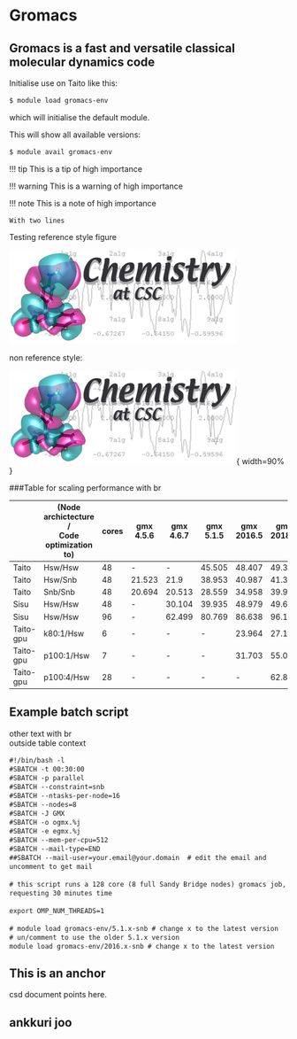 # Gromacs

## Gromacs is a fast and versatile classical molecular dynamics code

Initialise use on Taito like this:

```bash
$ module load gromacs-env
```

which will initialise the default module.

This will show all available versions:
```bash
$ module avail gromacs-env
```

!!! tip
    This is a tip of high importance

!!! warning
    This is a warning of high importance

!!! note
    This is a note of high importance
    
    With two lines

Testing reference style figure

![alt text][logo]

[logo]: ../images/chemistry-logo.jpg "Chemistry logo"

non reference style:

![alt text](../images/chemistry-logo.jpg "Chemistry logo"){ width=90% }

###Table for scaling performance with br

||(Node archictecture / </br> Code optimization to)|cores|gmx </br> 4.5.6|gmx </br> 4.6.7|gmx </br> 5.1.5|gmx </br> 2016.5|gmx </br> 2018.1|
|--- |--- |--- |--- |--- |--- |--- |--- |
|Taito|Hsw/Hsw|48|-|-|45.505|48.407|49.369|
|Taito|Hsw/Snb|48|21.523|21.9|38.953|40.987|41.318|
|Taito|Snb/Snb|48|20.694|20.513|28.559|34.958|39.906|
|Sisu|Hsw/Hsw|48|-|30.104|39.935|48.979|49.624|
|Sisu|Hsw/Hsw|96|-|62.499|80.769|86.638|96.194|
|Taito-gpu|k80:1/Hsw|6|-|-|-|23.964|27.18|
|Taito-gpu|p100:1/Hsw|7|-|-|-|31.703|55.041|
|Taito-gpu|p100:4/Hsw|28|-|-|-|-|62.868|

## Example batch script

other text with br <br> outside table context 

```
#!/bin/bash -l
#SBATCH -t 00:30:00
#SBATCH -p parallel
#SBATCH --constraint=snb
#SBATCH --ntasks-per-node=16
#SBATCH --nodes=8
#SBATCH -J GMX
#SBATCH -o ogmx.%j
#SBATCH -e egmx.%j
#SBATCH --mem-per-cpu=512
#SBATCH --mail-type=END
##SBATCH --mail-user=your.email@your.domain  # edit the email and uncomment to get mail

# this script runs a 128 core (8 full Sandy Bridge nodes) gromacs job, requesting 30 minutes time

export OMP_NUM_THREADS=1

# module load gromacs-env/5.1.x-snb # change x to the latest version
# un/comment to use the older 5.1.x version
module load gromacs-env/2016.x-snb # change x to the latest version
```

## This is an anchor

csd document points here.

## ankkuri joo

